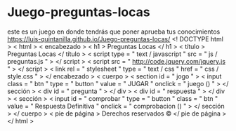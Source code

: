 # Juego-preguntas-locas
este es un juego en donde tendrás que poner aprueba tus conocimientos  https://luis-quintanilla.github.io/Juego-preguntas-locas/
<! DOCTYPE html >
< html >
< encabezado >
	< h1 > Preguntas Locas </ h1 >
	< título > Preguntas Locas </ título >
	< script  type = " text / javascript " src = " js / preguntas.js " > </ script >
	< script  src = " http://code.jquery.com/jquery.js " > </ script >
	< link  rel = " stylesheet " type = " text / css " href = " css / style.css " >
</ encabezado >
< cuerpo >
	< section  id = " jogo " >
		< input  class = " btn " type = " button " value = " JUGAR " onclick = " juego () " >
	</ sección >
	< div  id = " pregunta " > </ div >
	< div  id = " respuesta " > </ div >
	< sección >
		< input  id = " comprobar " type = " button " class = " btn " value = " Respuesta Definitiva " onclick = " comprobacion () " >
	</ sección >
</ cuerpo >
< pie de página > Derechos reservados © </ pie de página >
</ html >
